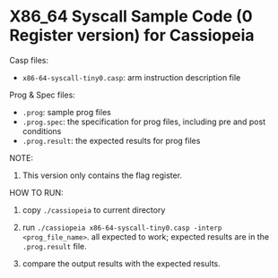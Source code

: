 # X86_64 Syscall Sample Code (0 Register version) for Cassiopeia

Casp files:
* `x86-64-syscall-tiny0.casp`: arm instruction description file

Prog & Spec files:
* `.prog`: sample prog files
* `.prog.spec`: the specification for prog files, including pre and post conditions
* `.prog.result`: the expected results for prog files

NOTE:
1. This version only contains the flag register.

HOW TO RUN:
1. copy `./cassiopeia` to current directory

2. run `./cassiopeia x86-64-syscall-tiny0.casp -interp <prog_file_name>`. all expected to work; expected results are in the `.prog.result` file.

3. compare the output results with the expected results.
